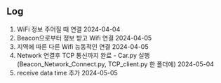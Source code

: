 ## Log
1. WiFi 정보 주어질 때 연결 2024-04-04
2. Beacon으로부터 정보 받고 Wifi 연결 2024-04-05
3. 지역에 따른 다른 Wifi 능동적인 연결 2024-04-05
4. Network 연결후 TCP 통신까지 완료 - Car.py 실행
<br> (Beacon_Network_Connect.py, TCP_client.py 한 폴더에) 2024-05-04
5. receive data time 추가 2024-05-05
